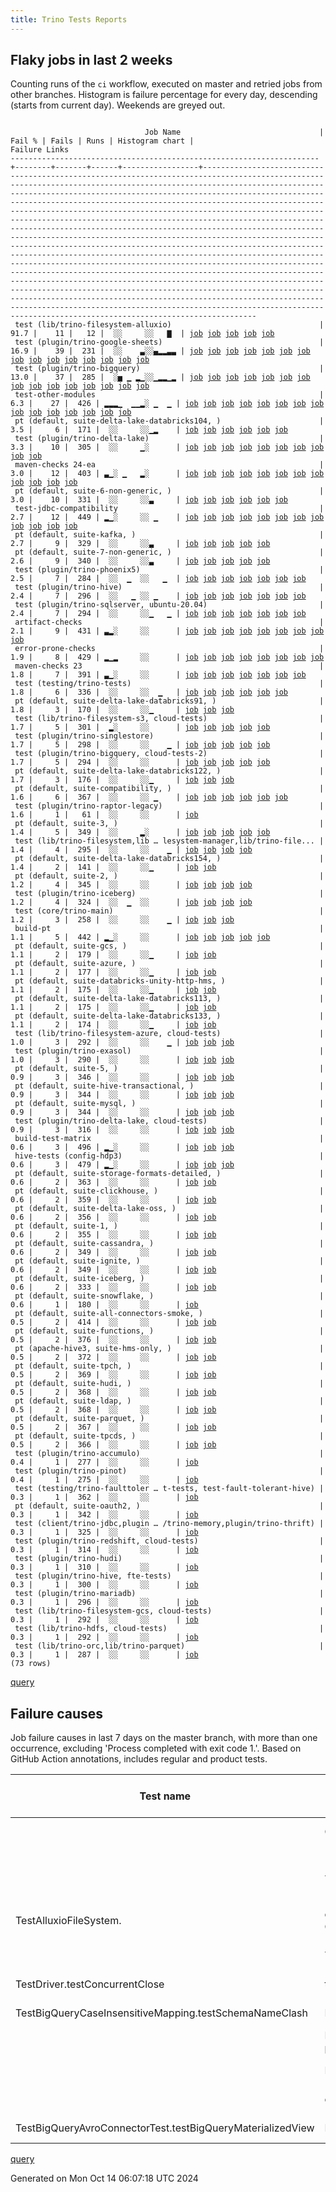 ```yaml
---
title: Trino Tests Reports
---
```


## Flaky jobs in last 2 weeks

Counting runs of the `ci` workflow, executed on master and retried jobs from other branches.
Histogram is failure percentage for every day, descending (starts from current day).
Weekends are greyed out.
<pre><code>
                              Job Name                               | Fail % | Fails | Runs | Histogram chart |                                                                                                                                                                                                                                                                                                                                                                                                                                                                                                                                                                                                                  Failure Links                                                                                                                                                                                                                                                                                                                                                                                                                                                                                                                                                                                                                   
---------------------------------------------------------------------+--------+-------+------+-----------------+--------------------------------------------------------------------------------------------------------------------------------------------------------------------------------------------------------------------------------------------------------------------------------------------------------------------------------------------------------------------------------------------------------------------------------------------------------------------------------------------------------------------------------------------------------------------------------------------------------------------------------------------------------------------------------------------------------------------------------------------------------------------------------------------------------------------------------------------------------------------------------------------------------------------------------------------------------------------------------------------------------------------------------------------------------------------------------------------------------------------------------------------------------------------------------------------------------------------------------------------------
 test (lib/trino-filesystem-alluxio)                                 |   91.7 |    11 |   12 |  ░░     ░░   ▇  | <a href="https://github.com/trinodb/trino/actions/runs/11119753979/job/30895707230">job</a> <a href="https://github.com/trinodb/trino/actions/runs/11119753979/job/30895707453">job</a> <a href="https://github.com/trinodb/trino/actions/runs/11119753979/job/30895707802">job</a> <a href="https://github.com/trinodb/trino/actions/runs/11119753979/job/30895707953">job</a> <a href="https://github.com/trinodb/trino/actions/runs/11119753979/job/30895708158">job</a>                                                                                                                                                                                                                                                                                                                                                                                                                                                                                                                                                                                                                                                                                                                                                                                                                                  
 test (plugin/trino-google-sheets)                                   |   16.9 |    39 |  231 |  ░░    ▃░░▄▂▂▃▃ | <a href="https://github.com/trinodb/trino/actions/runs/11243283968/job/31258858713">job</a> <a href="https://github.com/trinodb/trino/actions/runs/11208705252/job/31152816396">job</a> <a href="https://github.com/trinodb/trino/actions/runs/11208961823/job/31153478222">job</a> <a href="https://github.com/trinodb/trino/actions/runs/11212678154/job/31164353844">job</a> <a href="https://github.com/trinodb/trino/actions/runs/11213600323/job/31167780807">job</a> <a href="https://github.com/trinodb/trino/actions/runs/11215048410/job/31171638324">job</a> <a href="https://github.com/trinodb/trino/actions/runs/11173734778/job/31062303050">job</a> <a href="https://github.com/trinodb/trino/actions/runs/11173995745/job/31062980874">job</a> <a href="https://github.com/trinodb/trino/actions/runs/11176373532/job/31069647026">job</a> <a href="https://github.com/trinodb/trino/actions/runs/11177244510/job/31072400033">job</a> <a href="https://github.com/trinodb/trino/actions/runs/11177751628/job/31074527138">job</a> <a href="https://github.com/trinodb/trino/actions/runs/11153936941/job/31002397967">job</a> <a href="https://github.com/trinodb/trino/actions/runs/11155740597/job/31007200152">job</a> <a href="https://github.com/trinodb/trino/actions/runs/11160895723/job/31022886010">job</a> <a href="https://github.com/trinodb/trino/actions/runs/11164225665/job/31034077341">job</a>  
 test (plugin/trino-bigquery)                                        |   13.0 |    37 |  285 |  ░▅ ▁ ▂▁░░▁▂▂▁▂ | <a href="https://github.com/trinodb/trino/actions/runs/11307640210/job/31449615394">job</a> <a href="https://github.com/trinodb/trino/actions/runs/11307640210/job/31451291580">job</a> <a href="https://github.com/trinodb/trino/actions/runs/11286053811/job/31389815121">job</a> <a href="https://github.com/trinodb/trino/actions/runs/11278888657/job/31368442842">job</a> <a href="https://github.com/trinodb/trino/actions/runs/11279377574/job/31370004344">job</a> <a href="https://github.com/trinodb/trino/actions/runs/11281846191/job/31378909756">job</a> <a href="https://github.com/trinodb/trino/actions/runs/11260774486/job/31312785603">job</a> <a href="https://github.com/trinodb/trino/actions/runs/11231242268/job/31220314661">job</a> <a href="https://github.com/trinodb/trino/actions/runs/11235522808/job/31234013941">job</a> <a href="https://github.com/trinodb/trino/actions/runs/11235635652/job/31234741051">job</a> <a href="https://github.com/trinodb/trino/actions/runs/11235635652/job/31234741051">job</a> <a href="https://github.com/trinodb/trino/actions/runs/11240695578/job/31250643422">job</a> <a href="https://github.com/trinodb/trino/actions/runs/11217032395/job/31177848300">job</a> <a href="https://github.com/trinodb/trino/actions/runs/11177826752/job/31074789525">job</a> <a href="https://github.com/trinodb/trino/actions/runs/11177925909/job/31075405259">job</a>  
 test-other-modules                                                  |    6.3 |    27 |  426 | ▂▂▂▁  ▁▁▂░ ▁  ▁ | <a href="https://github.com/trinodb/trino/actions/runs/11319260540/job/31475043465">job</a> <a href="https://github.com/trinodb/trino/actions/runs/11313212995/job/31461692308">job</a> <a href="https://github.com/trinodb/trino/actions/runs/11317299889/job/31470574492">job</a> <a href="https://github.com/trinodb/trino/actions/runs/11307640210/job/31449602074">job</a> <a href="https://github.com/trinodb/trino/actions/runs/11307640210/job/31451289008">job</a> <a href="https://github.com/trinodb/trino/actions/runs/11286122554/job/31389979175">job</a> <a href="https://github.com/trinodb/trino/actions/runs/11287568128/job/31393721528">job</a> <a href="https://github.com/trinodb/trino/actions/runs/11297681233/job/31425048936">job</a> <a href="https://github.com/trinodb/trino/actions/runs/11253348229/job/31288419116">job</a> <a href="https://github.com/trinodb/trino/actions/runs/11244640586/job/31263129042">job</a> <a href="https://github.com/trinodb/trino/actions/runs/11244787197/job/31263545497">job</a> <a href="https://github.com/trinodb/trino/actions/runs/11244787197/job/31263545497">job</a> <a href="https://github.com/trinodb/trino/actions/runs/11208961823/job/31153442299">job</a> <a href="https://github.com/trinodb/trino/actions/runs/11210042722/job/31156306790">job</a> <a href="https://github.com/trinodb/trino/actions/runs/11215048410/job/31171485332">job</a>  
 pt (default, suite-delta-lake-databricks104, )                      |    3.5 |     6 |  171 |  ░░     ░░▁▂    | <a href="https://github.com/trinodb/trino/actions/runs/11182058832/job/31088086938">job</a> <a href="https://github.com/trinodb/trino/actions/runs/11182058832/job/31088466740">job</a> <a href="https://github.com/trinodb/trino/actions/runs/11160482018/job/31021430142">job</a> <a href="https://github.com/trinodb/trino/actions/runs/11160895723/job/31023131683">job</a> <a href="https://github.com/trinodb/trino/actions/runs/11161565867/job/31028450364">job</a> <a href="https://github.com/trinodb/trino/actions/runs/11162150559/job/31029412825">job</a>                                                                                                                                                                                                                                                                                                                                                                                                                                                                                                                                                                                                                                                                                                                                                  
 test (plugin/trino-delta-lake)                                      |    3.3 |    10 |  305 |  ░░     ▁░      | <a href="https://github.com/trinodb/trino/actions/runs/11289611236/job/31400329330">job</a> <a href="https://github.com/trinodb/trino/actions/runs/11243283968/job/31258854747">job</a> <a href="https://github.com/trinodb/trino/actions/runs/11220702006/job/31189512302">job</a> <a href="https://github.com/trinodb/trino/actions/runs/11204592382/job/31143171633">job</a> <a href="https://github.com/trinodb/trino/actions/runs/11204592382/job/31143171633">job</a> <a href="https://github.com/trinodb/trino/actions/runs/11174174530/job/31063694449">job</a> <a href="https://github.com/trinodb/trino/actions/runs/11169019817/job/31048835183">job</a> <a href="https://github.com/trinodb/trino/actions/runs/11119630191/job/30895669780">job</a> <a href="https://github.com/trinodb/trino/actions/runs/11102061865/job/30841104998">job</a> <a href="https://github.com/trinodb/trino/actions/runs/11102571597/job/30842892386">job</a>                                                                                                                                                                                                                                                                                                                                                                                                                  
 maven-checks 24-ea                                                  |    3.0 |    12 |  403 | ▃▁░ ▁   ▂░      | <a href="https://github.com/trinodb/trino/actions/runs/11319260540/job/31475043655">job</a> <a href="https://github.com/trinodb/trino/actions/runs/11313212995/job/31461692077">job</a> <a href="https://github.com/trinodb/trino/actions/runs/11277312073/job/31363159514">job</a> <a href="https://github.com/trinodb/trino/actions/runs/11277312073/job/31363159514">job</a> <a href="https://github.com/trinodb/trino/actions/runs/11248340584/job/31273320648">job</a> <a href="https://github.com/trinodb/trino/actions/runs/11253588881/job/31289187055">job</a> <a href="https://github.com/trinodb/trino/actions/runs/11206859215/job/31148206045">job</a> <a href="https://github.com/trinodb/trino/actions/runs/11197849548/job/31128423685">job</a> <a href="https://github.com/trinodb/trino/actions/runs/11197849548/job/31128423685">job</a> <a href="https://github.com/trinodb/trino/actions/runs/11160682933/job/31021652908">job</a> <a href="https://github.com/trinodb/trino/actions/runs/11120186498/job/30896693450">job</a> <a href="https://github.com/trinodb/trino/actions/runs/11103775335/job/30846449210">job</a>                                                                                                                                                                                                                                                  
 pt (default, suite-6-non-generic, )                                 |    3.0 |    10 |  331 |  ░░     ░░▃     | <a href="https://github.com/trinodb/trino/actions/runs/11177751628/job/31074943647">job</a> <a href="https://github.com/trinodb/trino/actions/runs/11177755051/job/31074937337">job</a> <a href="https://github.com/trinodb/trino/actions/runs/11177773319/job/31075082261">job</a> <a href="https://github.com/trinodb/trino/actions/runs/11177826752/job/31075072966">job</a> <a href="https://github.com/trinodb/trino/actions/runs/11177925909/job/31075814743">job</a> <a href="https://github.com/trinodb/trino/actions/runs/11113384746/job/30879188541">job</a>                                                                                                                                                                                                                                                                                                                                                                                                                                                                                                                                                                                                                                                                                                                                                  
 test-jdbc-compatibility                                             |    2.7 |    12 |  449 | ▂▁░     ░░ ▁    | <a href="https://github.com/trinodb/trino/actions/runs/11319260540/job/31475043260">job</a> <a href="https://github.com/trinodb/trino/actions/runs/11313212995/job/31461692207">job</a> <a href="https://github.com/trinodb/trino/actions/runs/11281846191/job/31378004744">job</a> <a href="https://github.com/trinodb/trino/actions/runs/11182058832/job/31087469954">job</a> <a href="https://github.com/trinodb/trino/actions/runs/11182058832/job/31088460897">job</a> <a href="https://github.com/trinodb/trino/actions/runs/11169019817/job/31048788632">job</a> <a href="https://github.com/trinodb/trino/actions/runs/11169259443/job/31049573270">job</a> <a href="https://github.com/trinodb/trino/actions/runs/11169259443/job/31049573270">job</a> <a href="https://github.com/trinodb/trino/actions/runs/11169259443/job/31052128953">job</a> <a href="https://github.com/trinodb/trino/actions/runs/11169259443/job/31052128953">job</a> <a href="https://github.com/trinodb/trino/actions/runs/11119390149/job/30894522297">job</a> <a href="https://github.com/trinodb/trino/actions/runs/11104222337/job/30847851121">job</a>                                                                                                                                                                                                                                                  
 pt (default, suite-kafka, )                                         |    2.7 |     9 |  329 |  ░░     ░░▃     | <a href="https://github.com/trinodb/trino/actions/runs/11177751628/job/31074951213">job</a> <a href="https://github.com/trinodb/trino/actions/runs/11177755051/job/31074945739">job</a> <a href="https://github.com/trinodb/trino/actions/runs/11177773319/job/31075088544">job</a> <a href="https://github.com/trinodb/trino/actions/runs/11177826752/job/31075079137">job</a> <a href="https://github.com/trinodb/trino/actions/runs/11177925909/job/31075821074">job</a>                                                                                                                                                                                                                                                                                                                                                                                                                                                                                                                                                                                                                                                                                                                                                                                                                                  
 pt (default, suite-7-non-generic, )                                 |    2.6 |     9 |  340 |  ░░     ░░▃     | <a href="https://github.com/trinodb/trino/actions/runs/11177751628/job/31074953838">job</a> <a href="https://github.com/trinodb/trino/actions/runs/11177755051/job/31074948835">job</a> <a href="https://github.com/trinodb/trino/actions/runs/11177773319/job/31075090785">job</a> <a href="https://github.com/trinodb/trino/actions/runs/11177826752/job/31075082572">job</a> <a href="https://github.com/trinodb/trino/actions/runs/11177925909/job/31075823533">job</a>                                                                                                                                                                                                                                                                                                                                                                                                                                                                                                                                                                                                                                                                                                                                                                                                                                  
 test (plugin/trino-phoenix5)                                        |    2.5 |     7 |  284 |  ░░  ▁  ░░   ▁  | <a href="https://github.com/trinodb/trino/actions/runs/11248340584/job/31273354222">job</a> <a href="https://github.com/trinodb/trino/actions/runs/11259752266/job/31310228476">job</a> <a href="https://github.com/trinodb/trino/actions/runs/11167140353/job/31042976004">job</a> <a href="https://github.com/trinodb/trino/actions/runs/11122031105/job/30902495999">job</a> <a href="https://github.com/trinodb/trino/actions/runs/11122580057/job/30904225153">job</a> <a href="https://github.com/trinodb/trino/actions/runs/11133077056/job/30938424313">job</a> <a href="https://github.com/trinodb/trino/actions/runs/11113384746/job/30878751761">job</a>                                                                                                                                                                                                                                                                                                                                                                                                                                                                                                                                                                                                                                                                  
 test (plugin/trino-hive)                                            |    2.4 |     7 |  296 |  ░░   ▁ ░░ ▁    | <a href="https://github.com/trinodb/trino/actions/runs/11297681233/job/31425106533">job</a> <a href="https://github.com/trinodb/trino/actions/runs/11231242268/job/31220319315">job</a> <a href="https://github.com/trinodb/trino/actions/runs/11232879299/job/31225453354">job</a> <a href="https://github.com/trinodb/trino/actions/runs/11243283968/job/31258859077">job</a> <a href="https://github.com/trinodb/trino/actions/runs/11159124488/job/31017107586">job</a> <a href="https://github.com/trinodb/trino/actions/runs/11164225665/job/31034077728">job</a> <a href="https://github.com/trinodb/trino/actions/runs/11104384508/job/30850205808">job</a>                                                                                                                                                                                                                                                                                                                                                                                                                                                                                                                                                                                                                                                                  
 test (plugin/trino-sqlserver, ubuntu-20.04)                         |    2.4 |     7 |  294 |  ░░     ░░▁   ▁ | <a href="https://github.com/trinodb/trino/actions/runs/11295787724/job/31419336877">job</a> <a href="https://github.com/trinodb/trino/actions/runs/11257412123/job/31301815760">job</a> <a href="https://github.com/trinodb/trino/actions/runs/11177244510/job/31072410431">job</a> <a href="https://github.com/trinodb/trino/actions/runs/11182534347/job/31089098756">job</a> <a href="https://github.com/trinodb/trino/actions/runs/11103298010/job/30846547567">job</a> <a href="https://github.com/trinodb/trino/actions/runs/11104222337/job/30849833199">job</a> <a href="https://github.com/trinodb/trino/actions/runs/11113384746/job/30878755550">job</a>                                                                                                                                                                                                                                                                                                                                                                                                                                                                                                                                                                                                                                                                  
 artifact-checks                                                     |    2.1 |     9 |  431 | ▃▂░     ░░      | <a href="https://github.com/trinodb/trino/actions/runs/11319260540/job/31475042557">job</a> <a href="https://github.com/trinodb/trino/actions/runs/11313212995/job/31461691225">job</a> <a href="https://github.com/trinodb/trino/actions/runs/11317299889/job/31470573524">job</a> <a href="https://github.com/trinodb/trino/actions/runs/11253348229/job/31288417578">job</a> <a href="https://github.com/trinodb/trino/actions/runs/11253899395/job/31290146877">job</a> <a href="https://github.com/trinodb/trino/actions/runs/11182058832/job/31087467917">job</a> <a href="https://github.com/trinodb/trino/actions/runs/11182058832/job/31088458893">job</a> <a href="https://github.com/trinodb/trino/actions/runs/11169259443/job/31049571875">job</a> <a href="https://github.com/trinodb/trino/actions/runs/11169259443/job/31049571875">job</a>                                                                                                                                                                                                                                                                                                                                                                                                                                                                                                  
 error-prone-checks                                                  |    1.9 |     8 |  429 | ▂▁▂     ░░      | <a href="https://github.com/trinodb/trino/actions/runs/11319260540/job/31475042805">job</a> <a href="https://github.com/trinodb/trino/actions/runs/11313212995/job/31461691717">job</a> <a href="https://github.com/trinodb/trino/actions/runs/11305150222/job/31444346744">job</a> <a href="https://github.com/trinodb/trino/actions/runs/11305241761/job/31444549220">job</a> <a href="https://github.com/trinodb/trino/actions/runs/11182058832/job/31087468469">job</a> <a href="https://github.com/trinodb/trino/actions/runs/11119390149/job/30894521879">job</a> <a href="https://github.com/trinodb/trino/actions/runs/11120186498/job/30896692638">job</a> <a href="https://github.com/trinodb/trino/actions/runs/11104222337/job/30847850253">job</a>                                                                                                                                                                                                                                                                                                                                                                                                                                                                                                                                                                                  
 maven-checks 23                                                     |    1.8 |     7 |  391 | ▃▁░     ░░      | <a href="https://github.com/trinodb/trino/actions/runs/11319260540/job/31475043123">job</a> <a href="https://github.com/trinodb/trino/actions/runs/11313212995/job/31461691929">job</a> <a href="https://github.com/trinodb/trino/actions/runs/11253348229/job/31288416974">job</a> <a href="https://github.com/trinodb/trino/actions/runs/11182058832/job/31088458283">job</a> <a href="https://github.com/trinodb/trino/actions/runs/11169259443/job/31049571440">job</a> <a href="https://github.com/trinodb/trino/actions/runs/11169259443/job/31049571440">job</a> <a href="https://github.com/trinodb/trino/actions/runs/11120186498/job/30896692949">job</a>                                                                                                                                                                                                                                                                                                                                                                                                                                                                                                                                                                                                                                                                  
 test (testing/trino-tests)                                          |    1.8 |     6 |  336 |  ░░     ░░  ▁   | <a href="https://github.com/trinodb/trino/actions/runs/11294337568/job/31414948366">job</a> <a href="https://github.com/trinodb/trino/actions/runs/11278888657/job/31368458051">job</a> <a href="https://github.com/trinodb/trino/actions/runs/11142281809/job/30964960463">job</a> <a href="https://github.com/trinodb/trino/actions/runs/11142281809/job/30968832248">job</a> <a href="https://github.com/trinodb/trino/actions/runs/11105451380/job/30853073713">job</a> <a href="https://github.com/trinodb/trino/actions/runs/11105451380/job/30853073713">job</a>                                                                                                                                                                                                                                                                                                                                                                                                                                                                                                                                                                                                                                                                                                                                                  
 pt (default, suite-delta-lake-databricks91, )                       |    1.8 |     3 |  170 |  ░░     ░░▁     | <a href="https://github.com/trinodb/trino/actions/runs/11178674580/job/31081096477">job</a> <a href="https://github.com/trinodb/trino/actions/runs/11182058832/job/31088086648">job</a> <a href="https://github.com/trinodb/trino/actions/runs/11182058832/job/31088466350">job</a>                                                                                                                                                                                                                                                                                                                                                                                                                                                                                                                                                                                                                                                                                                                                                                                                                                                                                                                                                                                                  
 test (lib/trino-filesystem-s3, cloud-tests)                         |    1.7 |     5 |  301 |  ▂░     ░░      | <a href="https://github.com/trinodb/trino/actions/runs/11313509881/job/31462384787">job</a> <a href="https://github.com/trinodb/trino/actions/runs/11313509881/job/31462384787">job</a> <a href="https://github.com/trinodb/trino/actions/runs/11153936941/job/31002395050">job</a> <a href="https://github.com/trinodb/trino/actions/runs/11103298010/job/30846531304">job</a> <a href="https://github.com/trinodb/trino/actions/runs/11104384508/job/30850200022">job</a>                                                                                                                                                                                                                                                                                                                                                                                                                                                                                                                                                                                                                                                                                                                                                                                                                                  
 test (plugin/trino-singlestore)                                     |    1.7 |     5 |  298 |  ░░     ░░    ▁ | <a href="https://github.com/trinodb/trino/actions/runs/11155740597/job/31007205196">job</a> <a href="https://github.com/trinodb/trino/actions/runs/11104222337/job/30849832285">job</a> <a href="https://github.com/trinodb/trino/actions/runs/11105167452/job/30862814466">job</a> <a href="https://github.com/trinodb/trino/actions/runs/11105796114/job/30855124774">job</a> <a href="https://github.com/trinodb/trino/actions/runs/11106353171/job/30859166030">job</a>                                                                                                                                                                                                                                                                                                                                                                                                                                                                                                                                                                                                                                                                                                                                                                                                                                  
 test (plugin/trino-bigquery, cloud-tests-2)                         |    1.7 |     5 |  294 |  ░░     ░░      | <a href="https://github.com/trinodb/trino/actions/runs/11294337568/job/31414935338">job</a> <a href="https://github.com/trinodb/trino/actions/runs/11231242268/job/31220315128">job</a> <a href="https://github.com/trinodb/trino/actions/runs/11213600323/job/31167777896">job</a> <a href="https://github.com/trinodb/trino/actions/runs/11164225665/job/31034073290">job</a> <a href="https://github.com/trinodb/trino/actions/runs/11133288302/job/30939659263">job</a>                                                                                                                                                                                                                                                                                                                                                                                                                                                                                                                                                                                                                                                                                                                                                                                                                                  
 pt (default, suite-delta-lake-databricks122, )                      |    1.7 |     3 |  176 |  ░░     ░░▁     | <a href="https://github.com/trinodb/trino/actions/runs/11253028393/job/31288204296">job</a> <a href="https://github.com/trinodb/trino/actions/runs/11182058832/job/31088087844">job</a> <a href="https://github.com/trinodb/trino/actions/runs/11182058832/job/31088467528">job</a>                                                                                                                                                                                                                                                                                                                                                                                                                                                                                                                                                                                                                                                                                                                                                                                                                                                                                                                                                                                                  
 pt (default, suite-compatibility, )                                 |    1.6 |     6 |  367 |  ░░     ░░ ▁    | <a href="https://github.com/trinodb/trino/actions/runs/11281846191/job/31379229818">job</a> <a href="https://github.com/trinodb/trino/actions/runs/11182058832/job/31088092846">job</a> <a href="https://github.com/trinodb/trino/actions/runs/11182058832/job/31088473114">job</a> <a href="https://github.com/trinodb/trino/actions/runs/11169019817/job/31049187424">job</a> <a href="https://github.com/trinodb/trino/actions/runs/11169259443/job/31052547582">job</a> <a href="https://github.com/trinodb/trino/actions/runs/11169259443/job/31052547582">job</a>                                                                                                                                                                                                                                                                                                                                                                                                                                                                                                                                                                                                                                                                                                                                                  
 test (plugin/trino-raptor-legacy)                                   |    1.6 |     1 |   61 |  ░░     ░░      | <a href="https://github.com/trinodb/trino/actions/runs/11119390149/job/30894558496">job</a>                                                                                                                                                                                                                                                                                                                                                                                                                                                                                                                                                                                                                                                                                                                                                                                                                                                                                                                                                                                                                                                                                                                                                                  
 pt (default, suite-3, )                                             |    1.4 |     5 |  349 |  ░░     ▂░      | <a href="https://github.com/trinodb/trino/actions/runs/11204592382/job/31143299657">job</a> <a href="https://github.com/trinodb/trino/actions/runs/11204592382/job/31143299657">job</a> <a href="https://github.com/trinodb/trino/actions/runs/11182058832/job/31088084903">job</a> <a href="https://github.com/trinodb/trino/actions/runs/11182058832/job/31088463748">job</a> <a href="https://github.com/trinodb/trino/actions/runs/11163290791/job/31033953877">job</a>                                                                                                                                                                                                                                                                                                                                                                                                                                                                                                                                                                                                                                                                                                                                                                                                                                  
 test (lib/trino-filesystem,lib … lesystem-manager,lib/trino-file... |    1.4 |     4 |  295 |  ░░     ░░    ▁ | <a href="https://github.com/trinodb/trino/actions/runs/11177244510/job/31072391892">job</a> <a href="https://github.com/trinodb/trino/actions/runs/11103298010/job/30846528271">job</a> <a href="https://github.com/trinodb/trino/actions/runs/11103775335/job/30848251123">job</a> <a href="https://github.com/trinodb/trino/actions/runs/11104384508/job/30850195986">job</a>                                                                                                                                                                                                                                                                                                                                                                                                                                                                                                                                                                                                                                                                                                                                                                                                                                                                                                                  
 pt (default, suite-delta-lake-databricks154, )                      |    1.4 |     2 |  141 |  ░░     ░░▁     | <a href="https://github.com/trinodb/trino/actions/runs/11182058832/job/31088088957">job</a> <a href="https://github.com/trinodb/trino/actions/runs/11182058832/job/31088468741">job</a>                                                                                                                                                                                                                                                                                                                                                                                                                                                                                                                                                                                                                                                                                                                                                                                                                                                                                                                                                                                                                                                                                  
 pt (default, suite-2, )                                             |    1.2 |     4 |  345 |  ░░     ░░      | <a href="https://github.com/trinodb/trino/actions/runs/11238486791/job/31243909890">job</a> <a href="https://github.com/trinodb/trino/actions/runs/11208705252/job/31152995645">job</a> <a href="https://github.com/trinodb/trino/actions/runs/11182058832/job/31088082885">job</a> <a href="https://github.com/trinodb/trino/actions/runs/11182058832/job/31088463392">job</a>                                                                                                                                                                                                                                                                                                                                                                                                                                                                                                                                                                                                                                                                                                                                                                                                                                                                                                                  
 test (plugin/trino-iceberg)                                         |    1.2 |     4 |  324 |  ░░  ▁  ░░      | <a href="https://github.com/trinodb/trino/actions/runs/11297681233/job/31425107676">job</a> <a href="https://github.com/trinodb/trino/actions/runs/11263882120/job/31322815217">job</a> <a href="https://github.com/trinodb/trino/actions/runs/11263882120/job/31322815217">job</a> <a href="https://github.com/trinodb/trino/actions/runs/11104384508/job/30850207126">job</a>                                                                                                                                                                                                                                                                                                                                                                                                                                                                                                                                                                                                                                                                                                                                                                                                                                                                                                                  
 test (core/trino-main)                                              |    1.2 |     3 |  258 |  ░░     ░░    ▁ | <a href="https://github.com/trinodb/trino/actions/runs/11278888657/job/31368440406">job</a> <a href="https://github.com/trinodb/trino/actions/runs/11103298010/job/30846528625">job</a> <a href="https://github.com/trinodb/trino/actions/runs/11104384508/job/30850198779">job</a>                                                                                                                                                                                                                                                                                                                                                                                                                                                                                                                                                                                                                                                                                                                                                                                                                                                                                                                                                                                                  
 build-pt                                                            |    1.1 |     5 |  442 | ▂▁░     ░░      | <a href="https://github.com/trinodb/trino/actions/runs/11319260540/job/31475042462">job</a> <a href="https://github.com/trinodb/trino/actions/runs/11313212995/job/31461691432">job</a> <a href="https://github.com/trinodb/trino/actions/runs/11169259443/job/31049573550">job</a> <a href="https://github.com/trinodb/trino/actions/runs/11169259443/job/31049573550">job</a> <a href="https://github.com/trinodb/trino/actions/runs/11103775335/job/30846451398">job</a>                                                                                                                                                                                                                                                                                                                                                                                                                                                                                                                                                                                                                                                                                                                                                                                                                                  
 pt (default, suite-gcs, )                                           |    1.1 |     2 |  179 |  ░░     ░░▁     | <a href="https://github.com/trinodb/trino/actions/runs/11182058832/job/31088089646">job</a> <a href="https://github.com/trinodb/trino/actions/runs/11182058832/job/31088469561">job</a>                                                                                                                                                                                                                                                                                                                                                                                                                                                                                                                                                                                                                                                                                                                                                                                                                                                                                                                                                                                                                                                                                  
 pt (default, suite-azure, )                                         |    1.1 |     2 |  177 |  ░░     ░░▁     | <a href="https://github.com/trinodb/trino/actions/runs/11182058832/job/31088086352">job</a> <a href="https://github.com/trinodb/trino/actions/runs/11182058832/job/31088465992">job</a>                                                                                                                                                                                                                                                                                                                                                                                                                                                                                                                                                                                                                                                                                                                                                                                                                                                                                                                                                                                                                                                                                  
 pt (default, suite-databricks-unity-http-hms, )                     |    1.1 |     2 |  175 |  ░░     ░░▁     | <a href="https://github.com/trinodb/trino/actions/runs/11182058832/job/31088089295">job</a> <a href="https://github.com/trinodb/trino/actions/runs/11182058832/job/31088469122">job</a>                                                                                                                                                                                                                                                                                                                                                                                                                                                                                                                                                                                                                                                                                                                                                                                                                                                                                                                                                                                                                                                                                  
 pt (default, suite-delta-lake-databricks113, )                      |    1.1 |     2 |  175 |  ░░     ░░▁     | <a href="https://github.com/trinodb/trino/actions/runs/11182058832/job/31088087447">job</a> <a href="https://github.com/trinodb/trino/actions/runs/11182058832/job/31088467120">job</a>                                                                                                                                                                                                                                                                                                                                                                                                                                                                                                                                                                                                                                                                                                                                                                                                                                                                                                                                                                                                                                                                                  
 pt (default, suite-delta-lake-databricks133, )                      |    1.1 |     2 |  174 |  ░░     ░░▁     | <a href="https://github.com/trinodb/trino/actions/runs/11182058832/job/31088088194">job</a> <a href="https://github.com/trinodb/trino/actions/runs/11182058832/job/31088467908">job</a>                                                                                                                                                                                                                                                                                                                                                                                                                                                                                                                                                                                                                                                                                                                                                                                                                                                                                                                                                                                                                                                                                  
 test (lib/trino-filesystem-azure, cloud-tests)                      |    1.0 |     3 |  292 |  ░░     ░░    ▁ | <a href="https://github.com/trinodb/trino/actions/runs/11103298010/job/30846530739">job</a> <a href="https://github.com/trinodb/trino/actions/runs/11103775335/job/30848251469">job</a> <a href="https://github.com/trinodb/trino/actions/runs/11104384508/job/30850199385">job</a>                                                                                                                                                                                                                                                                                                                                                                                                                                                                                                                                                                                                                                                                                                                                                                                                                                                                                                                                                                                                  
 test (plugin/trino-exasol)                                          |    1.0 |     3 |  290 |  ░░     ░░      | <a href="https://github.com/trinodb/trino/actions/runs/11287568128/job/31393760238">job</a> <a href="https://github.com/trinodb/trino/actions/runs/11271913148/job/31345809169">job</a> <a href="https://github.com/trinodb/trino/actions/runs/11253588881/job/31289702646">job</a>                                                                                                                                                                                                                                                                                                                                                                                                                                                                                                                                                                                                                                                                                                                                                                                                                                                                                                                                                                                                  
 pt (default, suite-5, )                                             |    0.9 |     3 |  346 |  ░░     ░░      | <a href="https://github.com/trinodb/trino/actions/runs/11182058832/job/31088085318">job</a> <a href="https://github.com/trinodb/trino/actions/runs/11182058832/job/31088464227">job</a> <a href="https://github.com/trinodb/trino/actions/runs/11113384746/job/30879188279">job</a>                                                                                                                                                                                                                                                                                                                                                                                                                                                                                                                                                                                                                                                                                                                                                                                                                                                                                                                                                                                                  
 pt (default, suite-hive-transactional, )                            |    0.9 |     3 |  344 |  ░░     ░░      | <a href="https://github.com/trinodb/trino/actions/runs/11182058832/job/31088086002">job</a> <a href="https://github.com/trinodb/trino/actions/runs/11182058832/job/31088465548">job</a> <a href="https://github.com/trinodb/trino/actions/runs/11127748974/job/30921474085">job</a>                                                                                                                                                                                                                                                                                                                                                                                                                                                                                                                                                                                                                                                                                                                                                                                                                                                                                                                                                                                                  
 pt (default, suite-mysql, )                                         |    0.9 |     3 |  344 |  ░░     ░░      | <a href="https://github.com/trinodb/trino/actions/runs/11208961823/job/31153712274">job</a> <a href="https://github.com/trinodb/trino/actions/runs/11182058832/job/31088095311">job</a> <a href="https://github.com/trinodb/trino/actions/runs/11182058832/job/31088475316">job</a>                                                                                                                                                                                                                                                                                                                                                                                                                                                                                                                                                                                                                                                                                                                                                                                                                                                                                                                                                                                                  
 test (plugin/trino-delta-lake, cloud-tests)                         |    0.9 |     3 |  316 |  ░░     ░░      | <a href="https://github.com/trinodb/trino/actions/runs/11244640586/job/31263166550">job</a> <a href="https://github.com/trinodb/trino/actions/runs/11160895723/job/31022884445">job</a> <a href="https://github.com/trinodb/trino/actions/runs/11161565867/job/31028027662">job</a>                                                                                                                                                                                                                                                                                                                                                                                                                                                                                                                                                                                                                                                                                                                                                                                                                                                                                                                                                                                                  
 build-test-matrix                                                   |    0.6 |     3 |  496 | ▂▁░     ░░      | <a href="https://github.com/trinodb/trino/actions/runs/11319260540/job/31475042222">job</a> <a href="https://github.com/trinodb/trino/actions/runs/11313212995/job/31461691515">job</a> <a href="https://github.com/trinodb/trino/actions/runs/11182058832/job/31087471386">job</a>                                                                                                                                                                                                                                                                                                                                                                                                                                                                                                                                                                                                                                                                                                                                                                                                                                                                                                                                                                                                  
 hive-tests (config-hdp3)                                            |    0.6 |     3 |  479 | ▂▁░     ░░      | <a href="https://github.com/trinodb/trino/actions/runs/11319260540/job/31475042950">job</a> <a href="https://github.com/trinodb/trino/actions/runs/11313212995/job/31461691828">job</a> <a href="https://github.com/trinodb/trino/actions/runs/11104222337/job/30847850520">job</a>                                                                                                                                                                                                                                                                                                                                                                                                                                                                                                                                                                                                                                                                                                                                                                                                                                                                                                                                                                                                  
 pt (default, suite-storage-formats-detailed, )                      |    0.6 |     2 |  363 |  ░░     ░░      | <a href="https://github.com/trinodb/trino/actions/runs/11182058832/job/31088091447">job</a> <a href="https://github.com/trinodb/trino/actions/runs/11182058832/job/31088471723">job</a>                                                                                                                                                                                                                                                                                                                                                                                                                                                                                                                                                                                                                                                                                                                                                                                                                                                                                                                                                                                                                                                                                  
 pt (default, suite-clickhouse, )                                    |    0.6 |     2 |  359 |  ░░     ░░      | <a href="https://github.com/trinodb/trino/actions/runs/11182058832/job/31088094804">job</a> <a href="https://github.com/trinodb/trino/actions/runs/11182058832/job/31088474894">job</a>                                                                                                                                                                                                                                                                                                                                                                                                                                                                                                                                                                                                                                                                                                                                                                                                                                                                                                                                                                                                                                                                                  
 pt (default, suite-delta-lake-oss, )                                |    0.6 |     2 |  356 |  ░░     ░░      | <a href="https://github.com/trinodb/trino/actions/runs/11182058832/job/31088093598">job</a> <a href="https://github.com/trinodb/trino/actions/runs/11182058832/job/31088473765">job</a>                                                                                                                                                                                                                                                                                                                                                                                                                                                                                                                                                                                                                                                                                                                                                                                                                                                                                                                                                                                                                                                                                  
 pt (default, suite-1, )                                             |    0.6 |     2 |  355 |  ░░     ░░      | <a href="https://github.com/trinodb/trino/actions/runs/11288688474/job/31397457375">job</a> <a href="https://github.com/trinodb/trino/actions/runs/11182058832/job/31088463039">job</a>                                                                                                                                                                                                                                                                                                                                                                                                                                                                                                                                                                                                                                                                                                                                                                                                                                                                                                                                                                                                                                                                                  
 pt (default, suite-cassandra, )                                     |    0.6 |     2 |  349 |  ░░     ░░      | <a href="https://github.com/trinodb/trino/actions/runs/11182058832/job/31088094356">job</a> <a href="https://github.com/trinodb/trino/actions/runs/11182058832/job/31088474487">job</a>                                                                                                                                                                                                                                                                                                                                                                                                                                                                                                                                                                                                                                                                                                                                                                                                                                                                                                                                                                                                                                                                                  
 pt (default, suite-ignite, )                                        |    0.6 |     2 |  349 |  ░░     ░░      | <a href="https://github.com/trinodb/trino/actions/runs/11182058832/job/31088096982">job</a> <a href="https://github.com/trinodb/trino/actions/runs/11182058832/job/31088476779">job</a>                                                                                                                                                                                                                                                                                                                                                                                                                                                                                                                                                                                                                                                                                                                                                                                                                                                                                                                                                                                                                                                                                  
 pt (default, suite-iceberg, )                                       |    0.6 |     2 |  333 |  ░░     ░░      | <a href="https://github.com/trinodb/trino/actions/runs/11182058832/job/31088095786">job</a> <a href="https://github.com/trinodb/trino/actions/runs/11182058832/job/31088475697">job</a>                                                                                                                                                                                                                                                                                                                                                                                                                                                                                                                                                                                                                                                                                                                                                                                                                                                                                                                                                                                                                                                                                  
 pt (default, suite-snowflake, )                                     |    0.6 |     1 |  180 |  ░░     ░░      | <a href="https://github.com/trinodb/trino/actions/runs/11182058832/job/31088476054">job</a>                                                                                                                                                                                                                                                                                                                                                                                                                                                                                                                                                                                                                                                                                                                                                                                                                                                                                                                                                                                                                                                                                                                                                                  
 pt (default, suite-all-connectors-smoke, )                          |    0.5 |     2 |  414 |  ░░     ░░      | <a href="https://github.com/trinodb/trino/actions/runs/11182058832/job/31088093277">job</a> <a href="https://github.com/trinodb/trino/actions/runs/11182058832/job/31088473450">job</a>                                                                                                                                                                                                                                                                                                                                                                                                                                                                                                                                                                                                                                                                                                                                                                                                                                                                                                                                                                                                                                                                                  
 pt (default, suite-functions, )                                     |    0.5 |     2 |  376 |  ░░     ░░      | <a href="https://github.com/trinodb/trino/actions/runs/11182058832/job/31088090469">job</a> <a href="https://github.com/trinodb/trino/actions/runs/11182058832/job/31088470589">job</a>                                                                                                                                                                                                                                                                                                                                                                                                                                                                                                                                                                                                                                                                                                                                                                                                                                                                                                                                                                                                                                                                                  
 pt (apache-hive3, suite-hms-only, )                                 |    0.5 |     2 |  372 |  ░░     ░░      | <a href="https://github.com/trinodb/trino/actions/runs/11182058832/job/31088097332">job</a> <a href="https://github.com/trinodb/trino/actions/runs/11182058832/job/31088477131">job</a>                                                                                                                                                                                                                                                                                                                                                                                                                                                                                                                                                                                                                                                                                                                                                                                                                                                                                                                                                                                                                                                                                  
 pt (default, suite-tpch, )                                          |    0.5 |     2 |  369 |  ░░     ░░      | <a href="https://github.com/trinodb/trino/actions/runs/11182058832/job/31088090798">job</a> <a href="https://github.com/trinodb/trino/actions/runs/11182058832/job/31088470933">job</a>                                                                                                                                                                                                                                                                                                                                                                                                                                                                                                                                                                                                                                                                                                                                                                                                                                                                                                                                                                                                                                                                                  
 pt (default, suite-hudi, )                                          |    0.5 |     2 |  368 |  ░░     ░░      | <a href="https://github.com/trinodb/trino/actions/runs/11182058832/job/31088096638">job</a> <a href="https://github.com/trinodb/trino/actions/runs/11182058832/job/31088476436">job</a>                                                                                                                                                                                                                                                                                                                                                                                                                                                                                                                                                                                                                                                                                                                                                                                                                                                                                                                                                                                                                                                                                  
 pt (default, suite-ldap, )                                          |    0.5 |     2 |  368 |  ░░     ░░      | <a href="https://github.com/trinodb/trino/actions/runs/11182058832/job/31088092466">job</a> <a href="https://github.com/trinodb/trino/actions/runs/11182058832/job/31088472784">job</a>                                                                                                                                                                                                                                                                                                                                                                                                                                                                                                                                                                                                                                                                                                                                                                                                                                                                                                                                                                                                                                                                                  
 pt (default, suite-parquet, )                                       |    0.5 |     2 |  367 |  ░░     ░░      | <a href="https://github.com/trinodb/trino/actions/runs/11182058832/job/31088091814">job</a> <a href="https://github.com/trinodb/trino/actions/runs/11182058832/job/31088472123">job</a>                                                                                                                                                                                                                                                                                                                                                                                                                                                                                                                                                                                                                                                                                                                                                                                                                                                                                                                                                                                                                                                                                  
 pt (default, suite-tpcds, )                                         |    0.5 |     2 |  366 |  ░░     ░░      | <a href="https://github.com/trinodb/trino/actions/runs/11182058832/job/31088091126">job</a> <a href="https://github.com/trinodb/trino/actions/runs/11182058832/job/31088471368">job</a>                                                                                                                                                                                                                                                                                                                                                                                                                                                                                                                                                                                                                                                                                                                                                                                                                                                                                                                                                                                                                                                                                  
 test (plugin/trino-accumulo)                                        |    0.4 |     1 |  277 |  ░░     ░░      | <a href="https://github.com/trinodb/trino/actions/runs/11103298010/job/30846531920">job</a>                                                                                                                                                                                                                                                                                                                                                                                                                                                                                                                                                                                                                                                                                                                                                                                                                                                                                                                                                                                                                                                                                                                                                                  
 test (plugin/trino-pinot)                                           |    0.4 |     1 |  275 |  ░░     ░░      | <a href="https://github.com/trinodb/trino/actions/runs/11295787724/job/31419333738">job</a>                                                                                                                                                                                                                                                                                                                                                                                                                                                                                                                                                                                                                                                                                                                                                                                                                                                                                                                                                                                                                                                                                                                                                                  
 test (testing/trino-faulttoler … t-tests, test-fault-tolerant-hive) |    0.3 |     1 |  362 |  ░░     ░░      | <a href="https://github.com/trinodb/trino/actions/runs/11252219098/job/31284950878">job</a>                                                                                                                                                                                                                                                                                                                                                                                                                                                                                                                                                                                                                                                                                                                                                                                                                                                                                                                                                                                                                                                                                                                                                                  
 pt (default, suite-oauth2, )                                        |    0.3 |     1 |  342 |  ░░     ░░      | <a href="https://github.com/trinodb/trino/actions/runs/11182058832/job/31088472446">job</a>                                                                                                                                                                                                                                                                                                                                                                                                                                                                                                                                                                                                                                                                                                                                                                                                                                                                                                                                                                                                                                                                                                                                                                  
 test (client/trino-jdbc,plugin … /trino-memory,plugin/trino-thrift) |    0.3 |     1 |  325 |  ░░     ░░      | <a href="https://github.com/trinodb/trino/actions/runs/11103775335/job/30848249873">job</a>                                                                                                                                                                                                                                                                                                                                                                                                                                                                                                                                                                                                                                                                                                                                                                                                                                                                                                                                                                                                                                                                                                                                                                  
 test (plugin/trino-redshift, cloud-tests)                           |    0.3 |     1 |  314 |  ░░     ░░      | <a href="https://github.com/trinodb/trino/actions/runs/11120348580/job/30897520339">job</a>                                                                                                                                                                                                                                                                                                                                                                                                                                                                                                                                                                                                                                                                                                                                                                                                                                                                                                                                                                                                                                                                                                                                                                  
 test (plugin/trino-hudi)                                            |    0.3 |     1 |  310 |  ░░     ░░      | <a href="https://github.com/trinodb/trino/actions/runs/11104384508/job/30850206769">job</a>                                                                                                                                                                                                                                                                                                                                                                                                                                                                                                                                                                                                                                                                                                                                                                                                                                                                                                                                                                                                                                                                                                                                                                  
 test (plugin/trino-hive, fte-tests)                                 |    0.3 |     1 |  300 |  ░░     ░░      | <a href="https://github.com/trinodb/trino/actions/runs/11104384508/job/30850206121">job</a>                                                                                                                                                                                                                                                                                                                                                                                                                                                                                                                                                                                                                                                                                                                                                                                                                                                                                                                                                                                                                                                                                                                                                                  
 test (plugin/trino-mariadb)                                         |    0.3 |     1 |  296 |  ░░     ░░      | <a href="https://github.com/trinodb/trino/actions/runs/11160682933/job/31021850860">job</a>                                                                                                                                                                                                                                                                                                                                                                                                                                                                                                                                                                                                                                                                                                                                                                                                                                                                                                                                                                                                                                                                                                                                                                  
 test (lib/trino-filesystem-gcs, cloud-tests)                        |    0.3 |     1 |  292 |  ░░     ░░      | <a href="https://github.com/trinodb/trino/actions/runs/11103298010/job/30846531030">job</a>                                                                                                                                                                                                                                                                                                                                                                                                                                                                                                                                                                                                                                                                                                                                                                                                                                                                                                                                                                                                                                                                                                                                                                  
 test (lib/trino-hdfs, cloud-tests)                                  |    0.3 |     1 |  292 |  ░░     ░░      | <a href="https://github.com/trinodb/trino/actions/runs/11103298010/job/30846531614">job</a>                                                                                                                                                                                                                                                                                                                                                                                                                                                                                                                                                                                                                                                                                                                                                                                                                                                                                                                                                                                                                                                                                                                                                                  
 test (lib/trino-orc,lib/trino-parquet)                              |    0.3 |     1 |  287 |  ░░     ░░      | <a href="https://github.com/trinodb/trino/actions/runs/11103298010/job/30846527950">job</a>                                                                                                                                                                                                                                                                                                                                                                                                                                                                                                                                                                                                                                                                                                                                                                                                                                                                                                                                                                                                                                                                                                                                                                  
(73 rows)
</code></pre>
[query](https://github.com/trinodb/reports/blob/bf44d48bbefe3a3b0627593ca2420afdfd4c79c2/sql/tests/jobs.sql)

## Failure causes

Job failure causes in last 7 days on the master branch, with more than one occurrence,
excluding 'Process completed with exit code 1.'.
Based on GitHub Action annotations, includes regular and product tests.

| Test name                                                  | Message                                                                                                          | Test failures | Run failures | % of runs | First seen at           | Last seen at            | Failure Links                                                                                                                                                                                                                                                                                                                                                                                                    |
| ---------------------------------------------------------- | ---------------------------------------------------------------------------------------------------------------- | -------------:| ------------:| ---------:| ----------------------- | ----------------------- | ---------------------------------------------------------------------------------------------------------------------------------------------------------------------------------------------------------------------------------------------------------------------------------------------------------------------------------------------------------------------------------------------------------------- |
|                                                            | Canceling since a higher priority waiting request for 'workflow=ci,\&lt;br/\&gt;                                       |            42 |            3 |       0.5 | 2024-10-08 15:47:06.000 | 2024-10-12 11:55:48.000 | <a href="https://github.com/trinodb/trino/actions/runs/11239055463/job/31245212482">job</a> <a href="https://github.com/trinodb/trino/actions/runs/11239055463/job/31245213308">job</a> <a href="https://github.com/trinodb/trino/actions/runs/11239055463/job/31245213790">job</a> <a href="https://github.com/trinodb/trino/actions/runs/11239055463/job/31245214204">job</a> <a href="https://github.com/trinodb/trino/actions/runs/11239055463/job/31245214716">job</a>  |
|                                                            | The operation was canceled.                                                                                      |            32 |            3 |       0.5 | 2024-10-10 11:09:57.000 | 2024-10-12 11:55:48.000 | <a href="https://github.com/trinodb/trino/actions/runs/11271913148/job/31345809169">job</a> <a href="https://github.com/trinodb/trino/actions/runs/11305150222/job/31444346872">job</a> <a href="https://github.com/trinodb/trino/actions/runs/11305150222/job/31444346970">job</a> <a href="https://github.com/trinodb/trino/actions/runs/11305150222/job/31444347178">job</a> <a href="https://github.com/trinodb/trino/actions/runs/11305150222/job/31444364596">job</a>  |
| TestAlluxioFileSystem.                                     | org.testcontainers.containers.ContainerLaunchException: Container startup failed for image alluxio/alluxio:2.9.5 |             5 |            4 |       0.6 | 2024-10-07 05:27:04.000 | 2024-10-13 20:29:19.000 | <a href="https://github.com/trinodb/trino/actions/runs/11208961823/job/31153442299">job</a> <a href="https://github.com/trinodb/trino/actions/runs/11244640586/job/31263129042">job</a> <a href="https://github.com/trinodb/trino/actions/runs/11307640210/job/31449602074">job</a> <a href="https://github.com/trinodb/trino/actions/runs/11307640210/job/31451289008">job</a> <a href="https://github.com/trinodb/trino/actions/runs/11317299889/job/31470574492">job</a>  |
|                                                            | The action has timed out.                                                                                        |             3 |            2 |       0.3 | 2024-10-09 11:19:50.000 | 2024-10-09 11:45:24.000 | <a href="https://github.com/trinodb/trino/actions/runs/11253588881/job/31289187055">job</a> <a href="https://github.com/trinodb/trino/actions/runs/11253588881/job/31289702646">job</a> <a href="https://github.com/trinodb/trino/actions/runs/11253899395/job/31290146877">job</a>                                                                                                                                                                  |
| TestDriver.testConcurrentClose                             | testConcurrentClose\(\) timed out after 10 seconds                                                               |             2 |            1 |       0.2 | 2024-10-10 17:43:35.000 | 2024-10-10 17:43:35.000 | <a href="https://github.com/trinodb/trino/actions/runs/11278888657/job/31368440406">job</a> <a href="https://github.com/trinodb/trino/actions/runs/11278888657/job/31368440406">job</a>                                                                                                                                                                                                                                                  |
| TestBigQueryCaseInsensitiveMapping.testSchemaNameClash     | Expecting\&lt;br/\&gt;                                                                                                 |             2 |            2 |       0.3 | 2024-10-08 17:52:30.000 | 2024-10-08 22:37:45.000 | <a href="https://github.com/trinodb/trino/actions/runs/11240695578/job/31250643422">job</a> <a href="https://github.com/trinodb/trino/actions/runs/11244640586/job/31263165389">job</a>                                                                                                                                                                                                                                                  |
|                                                            | Logging or rethrowing exceptions should usually be preferred to catching and calling printStackTrace             |             2 |            1 |       0.2 | 2024-10-12 11:28:55.000 | 2024-10-12 11:28:55.000 | <a href="https://github.com/trinodb/trino/actions/runs/11305241761/job/31444549220">job</a> <a href="https://github.com/trinodb/trino/actions/runs/11305241761/job/31444549220">job</a>                                                                                                                                                                                                                                                  |
|                                                            | PR requires a rebase. Found: 1 merge commits.                                                                    |             2 |            2 |       0.3 | 2024-10-14 01:02:36.000 | 2024-10-14 01:37:06.000 | <a href="https://github.com/trinodb/trino/actions/runs/11319260540/job/31475042679">job</a> <a href="https://github.com/trinodb/trino/actions/runs/11319553131/job/31475775377">job</a>                                                                                                                                                                                                                                                  |
|                                                            | extra format arguments: used 0, provided 2                                                                       |             2 |            1 |       0.2 | 2024-10-12 11:11:27.000 | 2024-10-12 11:11:27.000 | <a href="https://github.com/trinodb/trino/actions/runs/11305150222/job/31444346744">job</a> <a href="https://github.com/trinodb/trino/actions/runs/11305150222/job/31444346744">job</a>                                                                                                                                                                                                                                                  |
| TestBigQueryAvroConnectorTest.testBigQueryMaterializedView | No valid spans, queries were executing concurrently                                                              |             2 |            2 |       0.3 | 2024-10-10 21:40:35.000 | 2024-10-12 20:24:12.000 | <a href="https://github.com/trinodb/trino/actions/runs/11281846191/job/31378909756">job</a> <a href="https://github.com/trinodb/trino/actions/runs/11307640210/job/31451291580">job</a>                                                                                                                                                                                                                                                  |

[query](https://github.com/trinodb/reports/blob/bf44d48bbefe3a3b0627593ca2420afdfd4c79c2/sql/tests/annotations.sql)

Generated on Mon Oct 14 06:07:18 UTC 2024
